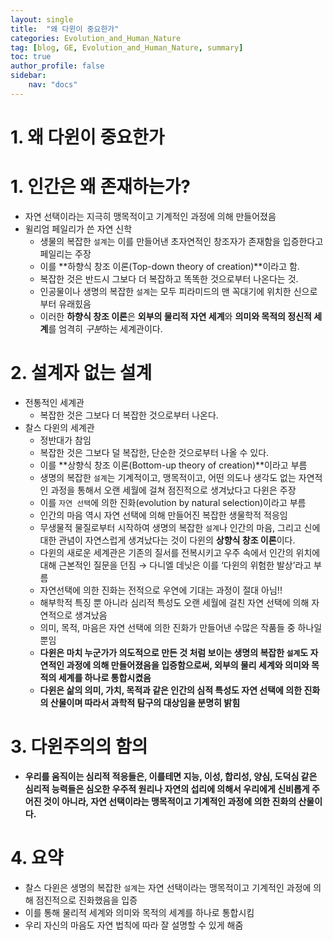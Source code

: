 ```yaml
---
layout: single
title:  "왜 다윈이 중요한가"
categories: Evolution_and_Human_Nature
tag: [blog, GE, Evolution_and_Human_Nature, summary]
toc: true
author_profile: false
sidebar:
    nav: "docs"
---
```


# 1. 왜 다윈이 중요한가

# 1. 인간은 왜 존재하는가?

- 자연 선택이라는 지극히 맹목적이고 기계적인 과정에 의해 만들어졌음
- 윌리엄 페일리가 쓴 자연 신학
    - 생물의 복잡한 `설계`는 이를 만들어낸 초자연적인 창조자가 존재함을 입증한다고 페일리는 주장
    - 이를 **하향식 창조 이론(Top-down theory of creation)**이라고 함.
    - 복잡한 것은 반드시 그보다 더 복잡하고 똑똑한 것으로부터 나온다는 것.
    - 인공물이나 생명의 복잡한 `설계`는 모두 피라미드의 맨 꼭대기에 위치한 신으로부터 유래힜음
    - 이러한 **하향식 창조 이론**은 **외부의 물리적 자연 세계**와 **의미와 목적의 정신적 세계**를 엄격히 *구분*하는 세계관이다.

# 2. 설계자 없는 설계

- 전통적인 세계관
    - 복잡한 것은 그보다 더 복잡한 것으로부터 나온다.
- 찰스 다윈의 세계관
    - 정반대가 참임
    - 복잡한 것은 그보다 덜 복잡한, 단순한 것으로부터 나올 수 있다.
    - 이를 **상향식 창조 이론(Bottom-up theory of creation)**이라고 부름
    - 생명의 복잡한 `설계`는 기계적이고, 맹목적이고, 어떤 의도나 생각도 없는 자연적인 과정을 통해서 오랜 세월에 걸쳐 점진적으로 생겨났다고 다윈은 주장
    - 이를 `자연 선택`에 의한 진화(evolution by natural selection)이라고 부름
    - 인간의 마음 역시 자연 선택에 의해 만들어진 복잡한 생물학적 적응임
    - 무생물적 물질로부터 시작하여 생명의 복잡한 `설계`나 인간의 마음, 그리고 신에 대한 관념이 자연스럽게 생겨났다는 것이 다윈의 **상향식 창조 이론**이다.
    - 다윈의 새로운 세계관은 기존의 질서를 전복시키고 우주 속에서 인간의 위치에 대해 근본적인 질문을 던짐 → 다니엘 데닛은 이를 ‘다윈의 위험한 발상’라고 부름
    - 자연선택에 의한 진화는 전적으로 우연에 기대는 과정이 절대 아님!!
    - 해부학적 특징 뿐 아니라 심리적 특성도 오랜 세월에 걸친 자연 선택에 의해 자연적으로 생겨났음
    - 의미, 목적, 마음은 자연 선택에 의한 진화가 만들어낸 수많은 작품들 중 하나일 뿐임
    - **다윈은 마치 누군가가 의도적으로 만든 것 처럼 보이는 생명의 복잡한 `설계`도 자연적인 과정에 의해 만들어졌음을 입증함으로써, 외부의 물리 세계와 의미와 목적의 세계를 하나로 통합시켰음**
    - **다윈은 삶의 의미, 가치, 목적과 같은 인간의 심적 특성도 자연 선택에 의한 진화의 산물이며 따라서 과학적 탐구의 대상임을 분명히 밝힘**

# 3. 다윈주의의 함의

- **우리를 움직이는 심리적 적응들은, 이를테면 지능, 이성, 합리성, 양심, 도덕심 같은 심리적 능력들은 심오한 우주적 원리나 자연의 섭리에 의해서 우리에게 신비롭게 주어진 것이 아니라, 자연 선택이라는 맹목적이고 기계적인 과정에 의한 진화의 산물이다.**

# 4. 요약

- 찰스 다윈은 생명의 복잡한 `설계`는 자연 선택이라는 맹목적이고 기계적인 과정에 의해 점진적으로 진화했음을 입증
- 이를 통해 물리적 세계와 의미와 목적의 세계를 하나로 통합시킴
- 우리 자신의 마음도 자연 법칙에 따라 잘 설명할 수 있게 해줌